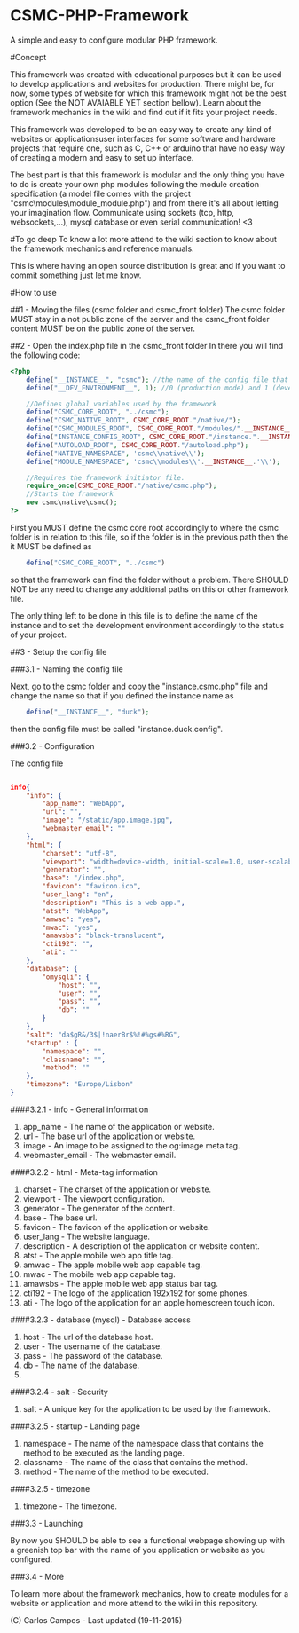 # CSMC-PHP-Framework

A simple and easy to configure modular PHP framework.

#Concept

This framework was created with educational purposes but it can be used to develop applications and websites for production. There might be, for now, some types of website for which this framework might not be the best option (See the NOT AVAIABLE YET section bellow). Learn about the framework mechanics in the wiki and find out if it fits your project needs.

This framework was developed to be an easy way to create any kind of websites or applicationsuser interfaces for some software and hardware projects that require one, such as C, C++ or arduino that have no easy way of creating a modern and easy to set up interface.

The best part is that this framework is modular and the only thing you have to do is create your own php modules following the module creation specification (a model file comes with the project "csmc\modules\module_module.php") and from there it's all about letting your imagination flow. Communicate using sockets (tcp, http, websockets,...), mysql database or even serial communication! <3

#To go deep
To know a lot more attend to the wiki section to know about the framework mechanics and reference manuals.

This is where having an open source distribution is great and if you want to commit something just let me know.

#How to use

##1 - Moving the files (csmc folder and csmc_front folder)
The csmc folder MUST stay in a not public zone of the server and the
csmc_front folder content MUST be on the public zone of the server.

##2 - Open the index.php file in the csmc_front folder
In there you will find the following code:

```php
<?php
	define("__INSTANCE__", "csmc"); //the name of the config file that will be called instance.thisinstancename.config
	define("__DEV_ENVIRONMENT__", 1); //0 (production mode) and 1 (development mode)

	//Defines global variables used by the framework
	define("CSMC_CORE_ROOT", "../csmc");
	define("CSMC_NATIVE_ROOT", CSMC_CORE_ROOT."/native/");
	define("CSMC_MODULES_ROOT", CSMC_CORE_ROOT."/modules/".__INSTANCE__."/");
	define("INSTANCE_CONFIG_ROOT", CSMC_CORE_ROOT."/instance.".__INSTANCE__.".config");
	define("AUTOLOAD_ROOT", CSMC_CORE_ROOT."/autoload.php");
	define("NATIVE_NAMESPACE", 'csmc\\native\\');
	define("MODULE_NAMESPACE", 'csmc\\modules\\'.__INSTANCE__.'\\');

	//Requires the framework initiator file.
	require_once(CSMC_CORE_ROOT."/native/csmc.php");
	//Starts the framework
	new csmc\native\csmc();
?>
```
First you MUST define the csmc core root accordingly to where the csmc folder is in relation to this file, so if the folder is in the previous path then the it MUST be defined as

```php 
	define("CSMC_CORE_ROOT", "../csmc")
``` 

so that the framework can find the folder without a problem. There SHOULD NOT be any need to change any additional paths on this or other framework file.

The only thing left to be done in this file is to define the name of the instance and to set the development environment accordingly to the status of your project.

##3 - Setup the config file

###3.1 - Naming the config file

Next, go to the csmc folder and copy the "instance.csmc.php" file and change the name so that if you defined the instance name as 

```php
	define("__INSTANCE__", "duck");
```
then the config file must be called "instance.duck.config".

###3.2 - Configuration

The config file

```json

info{
    "info": {
        "app_name": "WebApp",
        "url": "",
        "image": "/static/app.image.jpg",
		"webmaster_email": ""
    },
    "html": {
		"charset": "utf-8",
		"viewport": "width=device-width, initial-scale=1.0, user-scalable=no",
		"generator": "",
		"base": "/index.php",
		"favicon": "favicon.ico",
        "user_lang": "en",
        "description": "This is a web app.",
        "atst": "WebApp",
        "amwac": "yes",
		"mwac": "yes",
        "amawsbs": "black-translucent",
		"cti192": "",
        "ati": ""
    },
    "database": {
		"omysqli": {
			"host": "",
			"user": "",
			"pass": "",
			"db": ""
		}
    },
    "salt": "da$gR&/3$|!naerBr$%!#%gs#%RG",
    "startup" : {
		"namespace": "",
        "classname": "",
        "method": ""
	},
    "timezone": "Europe/Lisbon"
}

```

####3.2.1 - info - General information

1. app_name - The name of the application or website.
2. url - The base url of the application or website.
3. image - An image to be assigned to the og:image meta tag.
4. webmaster_email - The webmaster email.

####3.2.2 - html - Meta-tag information

1. charset - The charset of the application or website.
2. viewport - The viewport configuration.
3. generator - The generator of the content.
4. base - The base url.
5. favicon - The favicon of the application or website. 
6. user_lang - The website language.
7. description - A description of the application or website content.
8. atst - The apple mobile web app title tag.
9. amwac - The apple mobile web app capable tag.
10. mwac - The mobile web app capable tag.
11. amawsbs - The apple mobile web app status bar tag.
12. cti192 - The logo of the application 192x192 for some phones.
13. ati - The logo of the application for an apple homescreen touch icon.

####3.2.3 - database (mysql) - Database access

1. host - The url of the database host.
2. user - The username of the database.
3. pass - The password of the database.
4. db - The name of the database.
5. 

####3.2.4 - salt - Security

1. salt - A unique key for the application to be used by the framework.

####3.2.5 - startup - Landing page

1. namespace - The name of the namespace class that contains the method to be executed as the landing page.
2. classname - The name of the class that contains the method.
3. method - The name of the method to be executed.

####3.2.5 - timezone

1. timezone - The timezone.

###3.3 - Launching

By now you SHOULD be able to see a functional webpage showing up with a greenish top bar with the name of you application or website as you configured.

###3.4 - More

To learn more about the framework mechanics, how to create modules for a website or application and more attend to the wiki in this repository.

(C) Carlos Campos - Last updated (19-11-2015)
